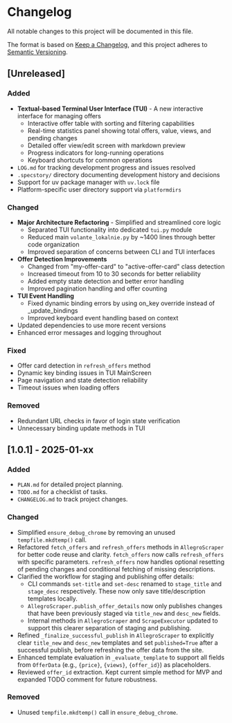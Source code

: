 # Changelog

All notable changes to this project will be documented in this file.

The format is based on [Keep a Changelog](https://keepachangelog.com/en/1.0.0/),
and this project adheres to [Semantic Versioning](https://semver.org/spec/v2.0.0.html).

## [Unreleased]

### Added
- **Textual-based Terminal User Interface (TUI)** - A new interactive interface for managing offers
  - Interactive offer table with sorting and filtering capabilities
  - Real-time statistics panel showing total offers, value, views, and pending changes
  - Detailed offer view/edit screen with markdown preview
  - Progress indicators for long-running operations
  - Keyboard shortcuts for common operations
- `LOG.md` for tracking development progress and issues resolved
- `.specstory/` directory documenting development history and decisions
- Support for uv package manager with `uv.lock` file
- Platform-specific user directory support via `platformdirs`

### Changed
- **Major Architecture Refactoring** - Simplified and streamlined core logic
  - Separated TUI functionality into dedicated `tui.py` module
  - Reduced main `volante_lokalnie.py` by ~1400 lines through better code organization
  - Improved separation of concerns between CLI and TUI interfaces
- **Offer Detection Improvements**
  - Changed from "my-offer-card" to "active-offer-card" class detection
  - Increased timeout from 10 to 30 seconds for better reliability
  - Added empty state detection and better error handling
  - Improved pagination handling and offer counting
- **TUI Event Handling**
  - Fixed dynamic binding errors by using on_key override instead of _update_bindings
  - Improved keyboard event handling based on context
- Updated dependencies to use more recent versions
- Enhanced error messages and logging throughout

### Fixed
- Offer card detection in `refresh_offers` method
- Dynamic key binding issues in TUI MainScreen
- Page navigation and state detection reliability
- Timeout issues when loading offers

### Removed
- Redundant URL checks in favor of login state verification
- Unnecessary binding update methods in TUI

## [1.0.1] - 2025-01-xx

### Added
- `PLAN.md` for detailed project planning.
- `TODO.md` for a checklist of tasks.
- `CHANGELOG.md` to track project changes.

### Changed
- Simplified `ensure_debug_chrome` by removing an unused `tempfile.mkdtemp()` call.
- Refactored `fetch_offers` and `refresh_offers` methods in `AllegroScraper` for better code reuse and clarity. `fetch_offers` now calls `refresh_offers` with specific parameters. `refresh_offers` now handles optional resetting of pending changes and conditional fetching of missing descriptions.
- Clarified the workflow for staging and publishing offer details:
    - CLI commands `set-title` and `set-desc` renamed to `stage_title` and `stage_desc` respectively. These now only save title/description templates locally.
    - `AllegroScraper.publish_offer_details` now only publishes changes that have been previously staged via `title_new` and `desc_new` fields.
    - Internal methods in `AllegroScraper` and `ScrapeExecutor` updated to support this clearer separation of staging and publishing.
- Refined `_finalize_successful_publish` in `AllegroScraper` to explicitly clear `title_new` and `desc_new` templates and set `published=True` after a successful publish, before refreshing the offer data from the site.
- Enhanced template evaluation in `_evaluate_template` to support all fields from `OfferData` (e.g., `{price}`, `{views}`, `{offer_id}`) as placeholders.
- Reviewed `offer_id` extraction. Kept current simple method for MVP and expanded TODO comment for future robustness.

### Removed
- Unused `tempfile.mkdtemp()` call in `ensure_debug_chrome`.
